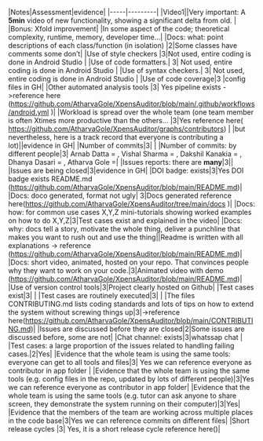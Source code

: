 |Notes|Assessment|evidence|
|-----|---------|
|Video1||Very important: A **5min** video of new functionality, showing a significant delta from old. |
|Bonus: Xfold improvement| |In some aspect of the code; theoretical complexity, runtime, memory, developer time...|
|Docs: what: point descriptions of each class/function (in isolation) |2|Some classes have comments some don’t|
|Use of style checkers |3|Not used, entire coding is done in Android Studio |
|Use of code formatters.| 3| Not used, entire coding is done in Android Studio |
|Use of syntax checkers.| 3| Not used, entire coding is done in Android Studio |
|Use of code coverage|3 |config files in GH|
|Other automated analysis tools |3| Yes pipeline exists ->reference here (https://github.com/AtharvaGole/XpensAuditor/blob/main/.github/workflows/android.yml )|
|Workload is spread over the whole team (one team member is often Xtimes more productive than the others... |3|Yes  reference here( https://github.com/AtharvaGole/XpensAuditor/graphs/contributors) |
|but nevertheless, here is a track record that everyone is contributing a lot)||evidence in GH|
|Number of commits|3|  |
|Number of commits: by different people|3| Arnab Datta = , Vishal Sharma = , Dakshil Kanakia = , Dhanya Dasari = , Atharva Gole =|
|Issues reports: there are **many**|3||
|Issues are being closed|3|evidence in GH|
|DOI badge: exists|3|Yes DOI badge exists README.md (https://github.com/AtharvaGole/XpensAuditor/blob/main/README.md)|
|Docs: doco generated, format not ugly| 3|Docs generated reference here(https://github.com/AtharvaGole/XpensAuditor/tree/main/docs )|
|Docs: how: for common use cases X,Y,Z mini-tutorials showing worked examples on how to do X,Y,Z|3|Test cases exist and explained in the video|
|Docs: why: docs tell a story, motivate the whole thing, deliver a punchline that makes you want to rush out and use the thing||Readme is written with all explanations -> reference (https://github.com/AtharvaGole/XpensAuditor/blob/main/README.md)|
|Docs: short video, animated, hosted on your repo. That convinces people why they want to work on your code.|3|Animated video with demo (https://github.com/AtharvaGole/XpensAuditor/blob/main/README.md)|
|Use of version control tools|3|Project clearly hosted on Github|
|Test cases exist|3| |
|Test cases are routinely executed|3| |
|The files CONTRIBUTING.md lists coding standards and lots of tips on how to extend the system without screwing things up|3|->reference here(https://github.com/AtharvaGole/XpensAuditor/blob/main/CONTRIBUTING.md)|
|Issues are discussed before they are closed|2|Some issues are discussed before, some are not|
|Chat channel: exists|3|whatssap chat |
|Test cases: a large proportion of the issues related to handling failing cases.|2|Yes|
|Evidence that the whole team is using the same tools: everyone can get to all tools and files|3| Yes we can reference everyone as contributor in app folder |
|Evidence that the whole team is using the same tools (e.g. config files in the repo, updated by lots of different people)|3|Yes we can reference everyone as contributor in app folder|
|Evidence that the whole team is using the same tools (e.g. tutor can ask anyone to share screen, they demonstrate the system running on their computer)|3|Yes|
|Evidence that the members of the team are working across multiple places in the code base|3|Yes we can reference  commits on different files|
|Short release cycles |3| Yes, it is a short release cycle reference here()|
